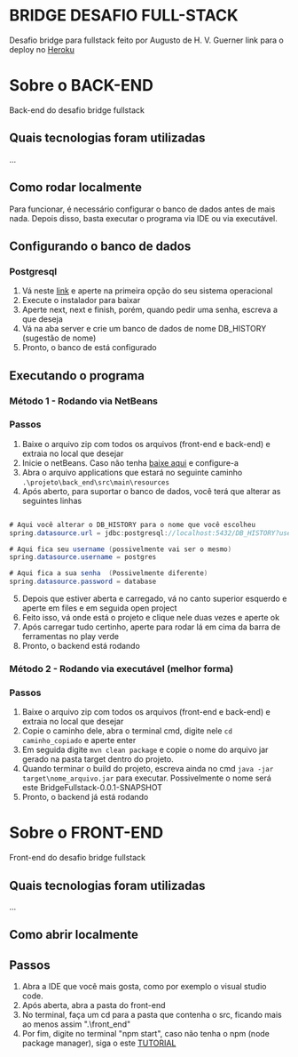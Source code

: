 # BRIDGE DESAFIO FULL-STACK
Desafio bridge para fullstack feito por Augusto de H. V. Guerner
link para o deploy no [Heroku](https://frontend-bridge-heroku.herokuapp.com/)

# Sobre o BACK-END
Back-end do desafio bridge fullstack

## Quais tecnologias foram utilizadas

...

## Como rodar localmente
Para funcionar, é necessário configurar o banco de dados antes de mais nada. Depois disso, basta executar o programa via IDE ou via executável.

## Configurando o banco de dados

### Postgresql
1. Vá neste [link](https://www.enterprisedb.com/downloads/postgres-postgresql-downloads) e aperte na primeira opção do seu sistema operacional
2. Execute o instalador para baixar
3. Aperte next, next e finish, porém, quando pedir uma senha, escreva a que deseja
4. Vá na aba server e crie um banco de dados de nome DB_HISTORY (sugestão de nome)
5. Pronto, o banco de está configurado


## Executando o programa

### Método 1 -  Rodando via NetBeans
### Passos
1. Baixe o arquivo zip com todos os arquivos (front-end e back-end) e extraia no local que desejar
2. Inicie o netBeans. Caso não tenha [baixe aqui](https://netbeans.apache.org/download/nb14/nb14.html) e configure-a
3. Abra o arquivo applications que estará no seguinte caminho `.\projeto\back_end\src\main\resources`
4. Após aberto, para suportar o banco de dados, você terá que alterar as seguintes linhas

```JAVA

# Aqui você alterar o DB_HISTORY para o nome que você escolheu
spring.datasource.url = jdbc:postgresql://localhost:5432/DB_HISTORY?useTimezone=true&serverTimezone=UTC

# Aqui fica seu username (possivelmente vai ser o mesmo)
spring.datasource.username = postgres

# Aqui fica a sua senha  (Possivelmente diferente)
spring.datasource.password = database

```

5. Depois que estiver aberta e carregado, vá no canto superior esquerdo e aperte em files e em seguida open project
6. Feito isso, vá onde está o projeto e clique nele duas vezes e aperte ok
7. Após carregar tudo certinho, aperte para rodar lá em cima da barra de ferramentas no play verde
8. Pronto, o backend está rodando

### Método 2 - Rodando via executável (melhor forma)
### Passos
1. Baixe o arquivo zip com todos os arquivos (front-end e back-end) e extraia no local que desejar
3. Copie o caminho dele, abra o terminal cmd, digite nele ```cd caminho_copiado``` e aperte enter
4. Em seguida digite ```mvn clean package``` e copie o nome do arquivo jar gerado na pasta target dentro do projeto.
5. Quando terminar o build do projeto, escreva ainda no cmd ```java -jar target\nome_arquivo.jar``` para executar. Possivelmente o nome será este BridgeFullstack-0.0.1-SNAPSHOT
6. Pronto, o backend já está rodando


# Sobre o FRONT-END
Front-end do desafio bridge fullstack

## Quais tecnologias foram utilizadas

...

## Como abrir localmente 
## Passos
1. Abra a IDE que você mais gosta, como por exemplo o visual studio code.
2. Após aberta, abra a pasta do front-end
3. No terminal, faça um cd para a pasta que contenha o src, ficando mais ao menos assim ".\front_end"
4. Por fim, digite no terminal "npm start", caso não tenha o npm (node package manager), siga o este [TUTORIAL](https://dicasdejavascript.com.br/instalacao-do-nodejs-e-npm-no-windows-passo-a-passo/)
